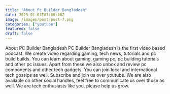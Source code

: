 ```yaml
---
title: "About Pc Builder Bangladesh"
date: 2025-01-03T07:00:00Z
image: /images/post/post-7.png
categories: ["youtube"]
featured: false
draft: false
---
```


About PC Builder Bangladesh
PC Builder Bangladesh is the first video based podcast. We create video regarding gaming, tech news, tutorials and pc build builds. You can learn about gaming, gaming pc, pc building tutorials and other pc issues. Apart from these we also unbox and review pc components and other tech gadgets. You can join local and international tech gossips as well.  Subscribe and join us over youtube. We are also available on other social handles, feel free to communicate us over those as well.  We are tech enthusiasts like you, please help us grow.


<Youtube id="mBdYHtVDs68" title="Play:Youtube"/>
